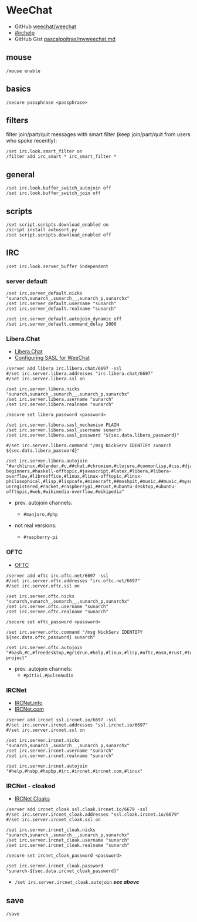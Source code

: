 # WeeChat

- GitHub [weechat/weechat](https://github.com/weechat/weechat)
- [#irchelp](https://www.irchelp.org)
- GitHub Gist [pascalpoitras/myweechat.md](https://gist.github.com/pascalpoitras/8406501)

## mouse

```
/mouse enable
```

## basics

```
/secure passphrase <passphrase>
```

## filters

filter join/part/quit messages with smart filter (keep join/part/quit from users who spoke recently):

```
/set irc.look.smart_filter on
/filter add irc_smart * irc_smart_filter *
```

## general

```
/set irc.look.buffer_switch_autojoin off
/set irc.look.buffer_switch_join off
```

## scripts

```
/set script.scripts.download_enabled on
/script install autosort.py
/set script.scripts.download_enabled off
```

## IRC

```
/set irc.look.server_buffer independent
```

### server default

```
/set irc.server_default.nicks "sunarch,sunarch_,sunarch__,sunarch_p,sunarchx"
/set irc.server_default.username "sunarch"
/set irc.server_default.realname "sunarch"

/set irc.server_default.autojoin_dynamic off
/set irc.server_default.command_delay 2000
```

### Libera.Chat

- [Libera.Chat](https://libera.chat)
- [Configuring SASL for WeeChat](https://libera.chat/guides/weechat)

```
/server add libera irc.libera.chat/6697 -ssl
#/set irc.server.libera.addresses "irc.libera.chat/6697"
#/set irc.server.libera.ssl on
```

```
/set irc.server.libera.nicks "sunarch,sunarch_,sunarch__,sunarch_p,sunarchx"
/set irc.server.libera.username "sunarch"
/set irc.server.libera.realname "sunarch"
```

```
/secure set libera_password <password>

/set irc.server.libera.sasl_mechanism PLAIN
/set irc.server.libera.sasl_username sunarch
/set irc.server.libera.sasl_password "${sec.data.libera_password}"

#/set irc.server.libera.command "/msg NickServ IDENTIFY sunarch ${sec.data.libera_password}"
```

```
/set irc.server.libera.autojoin "#archlinux,#blender,#c,##chat,#chromium,#clojure,#commonlisp,#css,#django,#docker,#esolangs,#firm,#fossandcrafts,#fsf,#gamedev,#gamingonlinux,#gcc,#git,##github,#gnome,#gnu,#gridrun,#grub,#hardware,#haskell,#haskell-beginners,#haskell-offtopic,#javascript,#latex,#libera,#libera-overflow,#libreoffice,#linux,#linux-offtopic,#linux-philosophical,#lisp,#lispcafe,#minecraft,##moshpit,#music,##music,#mysql,#networking,#philosophy,##philosophy,#proglangdesign,##programming,#python,#python-unregistered,#racket,#raspberrypi,##rust,#ubuntu-desktop,#ubuntu-offtopic,#web,#wikimedia-overflow,#wikipedia"
```

- prev. autojoin channels:
    - `#manjaro,#php`

- not real versions:
    - `#raspberry-pi`

### OFTC

- [OFTC](https://www.oftc.net)

```
/server add oftc irc.oftc.net/6697 -ssl
#/set irc.server.oftc.addresses "irc.oftc.net/6697"
#/set irc.server.oftc.ssl on
```

```
/set irc.server.oftc.nicks "sunarch,sunarch_,sunarch__,sunarch_p,sunarchx"
/set irc.server.oftc.username "sunarch"
/set irc.server.oftc.realname "sunarch"
```

```
/secure set oftc_password <password>

/set irc.server.oftc.command "/msg NickServ IDENTIFY ${sec.data.oftc_password} sunarch"
```

```
/set irc.server.oftc.autojoin "#bash,#C,#freedesktop,#gridrun,#help,#linux,#lisp,#oftc,#osm,#rust,#tor,#tor-project"
```

- prev. autojoin channels:
    - `#pitivi,#pulseaudio`

### IRCNet

- [IRCNet.info](https://www.ircnet.info)
- [IRCNet.com](https://www.ircnet.com)

```
/server add ircnet ssl.ircnet.io/6697 -ssl
#/set irc.server.ircnet.addresses "ssl.ircnet.io/6697"
#/set irc.server.ircnet.ssl on
```

```
/set irc.server.ircnet.nicks "sunarch,sunarch_,sunarch__,sunarch_p,sunarchx"
/set irc.server.ircnet.username "sunarch"
/set irc.server.ircnet.realname "sunarch"
```

```
/set irc.server.ircnet.autojoin "#help,#hsbp,#hspbp,#irc,#ircnet,#ircnet.com,#linux"
```

### IRCNet - cloaked

- [IRCNet Cloaks](https://www.cloak.ircnet.io/login)

```
/server add ircnet_cloak ssl.cloak.ircnet.io/6679 -ssl
#/set irc.server.ircnet_cloak.addresses "ssl.cloak.ircnet.io/6679"
#/set irc.server.ircnet_cloak.ssl on
```

```
/set irc.server.ircnet_cloak.nicks "sunarch,sunarch_,sunarch__,sunarch_p,sunarchx"
/set irc.server.ircnet_cloak.username "sunarch"
/set irc.server.ircnet_cloak.realname "sunarch"
```

```
/secure set ircnet_cloak_password <password>

/set irc.server.ircnet_cloak.password "sunarch-${sec.data.ircnet_cloak_password}"
```

- `/set irc.server.ircnet_cloak.autojoin` ***see above***

## save

```
/save
```
